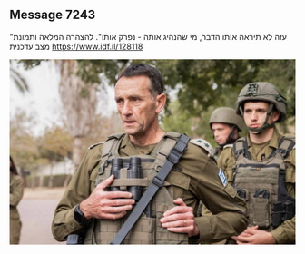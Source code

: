 ## Message 7243

"עזה לא תיראה אותו הדבר, מי שהנהיג אותה - נפרק אותו". להצהרה המלאה ותמונת מצב עדכנית
https://www.idf.il/128118

![Photo](./7243/7243_photo.jpg)
